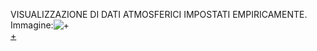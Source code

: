 VISUALIZZAZIONE DI DATI ATMOSFERICI IMPOSTATI EMPIRICAMENTE.  
Immagine:![+](https://imgur.com/QBOWnlZ)  
[+](https://editor.p5js.org/r.babolin@gmail.com/full/wOpQ9E5cX)
